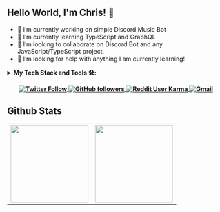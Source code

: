 ## Hello World, I'm Chris! 👋
- 🔭 I’m currently working on simple Discord Music Bot 
- 🌱 I’m currently learning TypeScript and GraphQL
- 👯 I’m looking to collaborate on Discord Bot and any JavaScript/TypeScript project. 
- 🤔 I’m looking for help with anything I am currently learning!

<details>
<summary><b>My Tech Stack and Tools 🛠:<b/></summary>

### Languages
![C#](https://img.shields.io/badge/c%23-%23239120.svg?style=for-the-badge&logo=c-sharp&logoColor=white)
![CSS3](https://img.shields.io/badge/css3-%231572B6.svg?style=for-the-badge&logo=css3&logoColor=white)
![HTML5](https://img.shields.io/badge/html5-%23E34F26.svg?style=for-the-badge&logo=html5&logoColor=white)
![JavaScript](https://img.shields.io/badge/javascript-%23323330.svg?style=for-the-badge&logo=javascript&logoColor=%23F7DF1E)
![TypeScript](https://img.shields.io/badge/typescript-%23007ACC.svg?style=for-the-badge&logo=typescript&logoColor=white)
<!-- ![Kotlin](https://img.shields.io/badge/kotlin-%230095D5.svg?style=for-the-badge&logo=kotlin&logoColor=white) -->
<!-- ![PHP](https://img.shields.io/badge/php-%23777BB4.svg?style=for-the-badge&logo=php&logoColor=white) -->
                                                                                                 
### Frameworks                                                                              
![.Net](https://img.shields.io/badge/.NET-5C2D91?style=for-the-badge&logo=.net&logoColor=white)
![Bootstrap](https://img.shields.io/badge/bootstrap-%23563D7C.svg?style=for-the-badge&logo=bootstrap&logoColor=white)
![Electron.js](https://img.shields.io/badge/Electron-191970?style=for-the-badge&logo=Electron&logoColor=white)
![Express.js](https://img.shields.io/badge/express.js-%23404d59.svg?style=for-the-badge&logo=express&logoColor=%2361DAFB)
![Gatsby](https://img.shields.io/badge/Gatsby-%23663399.svg?style=for-the-badge&logo=gatsby&logoColor=white)
![Jest](https://img.shields.io/badge/-jest-%23C21325?style=for-the-badge&logo=jest&logoColor=white)
![Mocha](https://img.shields.io/badge/-mocha-%238D6748?style=for-the-badge&logo=mocha&logoColor=white)
![NodeJS](https://img.shields.io/badge/node.js-6DA55F?style=for-the-badge&logo=node.js&logoColor=white)
![React](https://img.shields.io/badge/react-%2320232a.svg?style=for-the-badge&logo=react&logoColor=%2361DAFB)
![React Native](https://img.shields.io/badge/react_native-%2320232a.svg?style=for-the-badge&logo=react&logoColor=%2361DAFB)
![Redux](https://img.shields.io/badge/redux-%23593d88.svg?style=for-the-badge&logo=redux&logoColor=white)
![Sequelize](https://img.shields.io/badge/Sequelize-52B0E7?style=for-the-badge&logo=Sequelize&logoColor=white)
![Socket.io](https://img.shields.io/badge/Socket.io-black?style=for-the-badge&logo=socket.io&badgeColor=010101)
![Styled Components](https://img.shields.io/badge/styled--components-DB7093?style=for-the-badge&logo=styled-components&logoColor=white)
![Xamarin](https://img.shields.io/badge/Xamarin-3199DC?style=for-the-badge&logo=xamarin&logoColor=white)
<!-- ![Angular](https://img.shields.io/badge/angular-%23DD0031.svg?style=for-the-badge&logo=angular&logoColor=white) -->
<!-- ![Angular.js](https://img.shields.io/badge/angular.js-%23E23237.svg?style=for-the-badge&logo=angularjs&logoColor=white) -->
<!-- ![jQuery](https://img.shields.io/badge/jquery-%230769AD.svg?style=for-the-badge&logo=jquery&logoColor=white) -->

### Databases
![MicrosoftSQLServer](https://img.shields.io/badge/Microsoft%20SQL%20Server-CC2927?style=for-the-badge&logo=microsoft%20sql%20server&logoColor=white)
![MongoDB](https://img.shields.io/badge/MongoDB-%234ea94b.svg?style=for-the-badge&logo=mongodb&logoColor=white)
![MySQL](https://img.shields.io/badge/mysql-%2300f.svg?style=for-the-badge&logo=mysql&logoColor=white)
![Postgres](https://img.shields.io/badge/postgres-%23316192.svg?style=for-the-badge&logo=postgresql&logoColor=white)
![Redis](https://img.shields.io/badge/redis-%23DD0031.svg?style=for-the-badge&logo=redis&logoColor=white)
![SQLite](https://img.shields.io/badge/sqlite-%2307405e.svg?style=for-the-badge&logo=sqlite&logoColor=white)
<!-- ![Realm](https://img.shields.io/badge/Realm-39477F?style=for-the-badge&logo=realm&logoColor=white) -->

### Tools
![GitHub](https://img.shields.io/badge/github-%23121011.svg?style=for-the-badge&logo=github&logoColor=white)
![Nginx](https://img.shields.io/badge/nginx-%23009639.svg?style=for-the-badge&logo=nginx&logoColor=white)
![Postman](https://img.shields.io/badge/Postman-FF6C37?style=for-the-badge&logo=postman&logoColor=white)
![Visual Studio](https://img.shields.io/badge/Visual%20Studio-5C2D91.svg?style=for-the-badge&logo=visual-studio&logoColor=white)
![Visual Studio Code](https://img.shields.io/badge/Visual%20Studio%20Code-0078d7.svg?style=for-the-badge&logo=visual-studio-code&logoColor=white)
<!-- ![GitLab](https://img.shields.io/badge/gitlab-%23181717.svg?style=for-the-badge&logo=gitlab&logoColor=white) -->
<!-- ![GitLab CI](https://img.shields.io/badge/GitLabCI-%23181717.svg?style=for-the-badge&logo=gitlab&logoColor=white) -->

</details>

<p align="center">
  <a href="https://twitter.com/ChristiantoChen">
    <img align="center" alt="Twitter Follow" src="https://img.shields.io/twitter/follow/ChristiantoChen?label=Follow%20Me%20On%20Twitter&style=social">
  </a>
  <a href="https://github.com/ChristiantoChen">
    <img align="center" alt="GitHub followers" src="https://img.shields.io/github/followers/ChristiantoChen?label=Follow%20Me%20On%20GitHub&style=social">
  </a>
    <a href="https://reddit.com/user/lozernhein">
    <img align="center" alt="Reddit User Karma" src="https://img.shields.io/reddit/user-karma/combined/lozernhein?label=Follow%20Me%20On%20Reddit&style=social">
  </a>
    <a href="mailto:christianto_chen@live.com?subject=[GitHub] &body=Type your message here. Please start the subject with '[GitHub]' for better sorting of your messages.">
    <img align="center" alt="Gmail" src="https://img.shields.io/static/v1?label=Developer%20Email&message=christianto_chen&color=0073b1&style=social&logo=microsoft-outlook"></a>
</p>

## Github Stats
<table>
  <tr>
    <td>
      <img height="180" src="https://github-readme-stats.vercel.app/api?username=christiantochen&show_icons=true&theme=tokyonight&count_private=true&hide_border=true"/>
    </td>
    <td>
      <img height="180" src="https://github-readme-stats.vercel.app/api/top-langs?username=christiantochen&show_icons=true&theme=tokyonight&count_private=true&hide_border=true&include_all_commits=true&layout=compact""/>
    </td>
  </tr>
</table>

<!--
**christiantochen/christiantochen** is a ✨ _special_ ✨ repository because its `README.md` (this file) appears on your GitHub profile.

Here are some ideas to get you started:

- 🔭 I'm currently working on ...
- 🌱 I'm currently learning ...
- 👯 I'm looking to collaborate on ...
- 🤔 I'm looking for help with ...
- 💬 Ask me about ...
- 📫 How to reach me: ...
- 😄 Pronouns: ...
- ⚡ Fun fact: ...
-->

